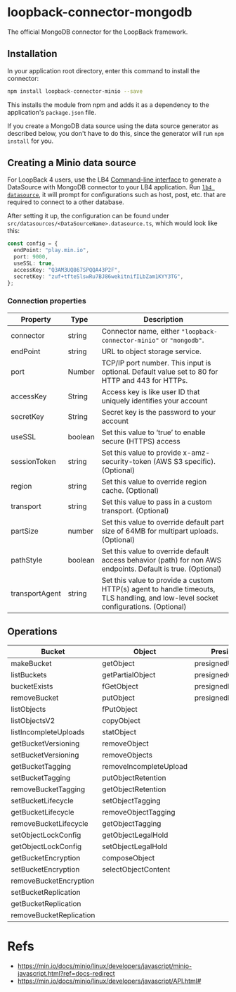 # loopback-connector-mongodb

The official MongoDB connector for the LoopBack framework.

## Installation

In your application root directory, enter this command to install the connector:

```sh
npm install loopback-connector-minio --save
```

This installs the module from npm and adds it as a dependency to the application's `package.json` file.

If you create a MongoDB data source using the data source generator as described below, you don't have to do this, since the generator will run `npm install` for you.

## Creating a Minio data source

For LoopBack 4 users, use the LB4 [Command-line interface](https://loopback.io/doc/en/lb4/Command-line-interface.html) to generate a DataSource with MongoDB connector to your LB4 application. Run [`lb4 datasource`](https://loopback.io/doc/en/lb4/DataSource-generator.html), it will prompt for configurations such as host, post, etc. that are required to connect to a other database.

After setting it up, the configuration can be found under `src/datasources/<DataSourceName>.datasource.ts`, which would look like this:

```ts
const config = {
  endPoint: "play.min.io",
  port: 9000,
  useSSL: true,
  accessKey: "Q3AM3UQ867SPQQA43P2F",
  secretKey: "zuf+tfteSlswRu7BJ86wekitnifILbZam1KYY3TG",
};
```

### Connection properties

| Property       | Type&nbsp;&nbsp; | Description                                                                                                                        |
| -------------- | ---------------- | ---------------------------------------------------------------------------------------------------------------------------------- |
| connector      | string           | Connector name, either `"loopback-connector-minio"` or `"mongodb"`.                                                                |
| endPoint       | string           | URL to object storage service.                                                                                                     |
| port           | Number           | TCP/IP port number. This input is optional. Default value set to 80 for HTTP and 443 for HTTPs.                                    |
| accessKey      | String           | Access key is like user ID that uniquely identifies your account                                                                   |
| secretKey      | String           | Secret key is the password to your account                                                                                         |
| useSSL         | boolean          | Set this value to ‘true’ to enable secure (HTTPS) access                                                                           |
| sessionToken   | string           | Set this value to provide x-amz-security-token (AWS S3 specific). (Optional)                                                       |
| region         | string           | Set this value to override region cache. (Optional)                                                                                |
| transport      | string           | Set this value to pass in a custom transport. (Optional)                                                                           |
| partSize       | number           | Set this value to override default part size of 64MB for multipart uploads. (Optional)                                             |
| pathStyle      | boolean          | Set this value to override default access behavior (path) for non AWS endpoints. Default is true. (Optional)                       |
| transportAgent | string           | Set this value to provide a custom HTTP(s) agent to handle timeouts, TLS handling, and low-level socket configurations. (Optional) |

## Operations

| Bucket                 | Object                  | Presigned           | Bucket policy   | Notification                |
| ---------------------- | ----------------------- | ------------------- | --------------- | --------------------------- |
| makeBucket             | getObject               | presignedUrl        |                 | getBucketNotification       |
| listBuckets            | getPartialObject        | presignedGetObject  |                 | setBucketNotification       |
| bucketExists           | fGetObject              | presignedPutObject  |                 | removeAllBucketNotification |
| removeBucket           | putObject               | presignedPostPolicy | getBucketPolicy |                             |
| listObjects            | fPutObject              |                     | setBucketPolicy |                             |
| listObjectsV2          | copyObject              |                     |                 | listenBucketNotification    |
| listIncompleteUploads  | statObject              |                     |                 |
| getBucketVersioning    | removeObject            |
| setBucketVersioning    | removeObjects           |
| getBucketTagging       | removeIncompleteUpload  |
| setBucketTagging       | putObjectRetention      |
| removeBucketTagging    | getObjectRetention      |
| setBucketLifecycle     | setObjectTagging        |
| getBucketLifecycle     | removeObjectTagging     |
| removeBucketLifecycle  | getObjectTagging        |
| setObjectLockConfig    | getObjectLegalHold      |
| getObjectLockConfig    | setObjectLegalHold      |
| getBucketEncryption    | composeObject           |
| setBucketEncryption    | selectObjectContent     |
| removeBucketEncryption | 
| setBucketReplication    |
| getBucketReplication   | 
| removeBucketReplication |

# Refs

- https://min.io/docs/minio/linux/developers/javascript/minio-javascript.html?ref=docs-redirect
- https://min.io/docs/minio/linux/developers/javascript/API.html#
